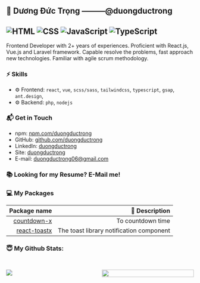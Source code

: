 ## 👋 Dương Đức Trọng ———@duongductrong
![HTML](https://img.shields.io/badge/HTML-Expert-orange)
![CSS](https://img.shields.io/badge/CSS-Expert-blue)
![JavaScript](https://img.shields.io/badge/JavaScript-Expert-yellow)
![TypeScript](https://img.shields.io/badge/TypeScript-Knowledge-lightgrey)
---

Frontend Developer with 2+ years of experiences. Proficient with React.js, Vue.js and Laravel framework. Capable resolve the problems, fast approach new technologies. Familiar with agile scrum methodology.

### ⚡ Skills
- ⚙️ Frontend: `react`, `vue`, `scss/sass`, `tailwindcss`, `typescript`, `gsap`, `ant.design`,
- ⚙️ Backend: `php`, `nodejs`

### 📬 Get in Touch

- npm: [npm.com/duongductrong][npm]
- GitHub: [github.com/duongductrong][github]
- LinkedIn: [duongductrong][linkedin]
- Site: [duongductrong][site]
- E-mail: duongductrong06@gmail.com

### 📚 Looking for my Resume? E-Mail me!

### 💻 My Packages

| **Package name**    | 🚀 **Description** |
|------------:|-------------------:|
| [countdown-x][countdown] | To countdown time |
| [react-toastx][react-toastx] | The toast library notification component  |


### <summary> 😇 <b>My Github Stats</b>: </summary>
<br>
<p align = "center" style="display:flex">
  <img style="flex: 1" src = "https://github-readme-stats.vercel.app/api?username=duongductrong&show_icons=true&theme=radical&line_height=27">
  <img style="margin-left: 10px; flex: 1; height: 100%" src = "https://github-readme-stats.vercel.app/api/top-langs/?username=duongductrong&hide=css,html&theme=radical&layout=compact">
</p>

[npm]: https://www.npmjs.com/~duongductrong
[github]: https://github.com/duongductrong
[site]: https://jameleon.vercel.app/
[linkedin]: https://linkedin.com/in/duongductrong

[countdown]: https://www.npmjs.com/package/countdown-x
[react-toastx]: https://www.npmjs.com/package/react-toastx
